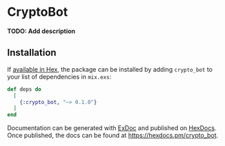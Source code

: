# CryptoBot

**TODO: Add description**

## Installation

If [available in Hex](https://hex.pm/docs/publish), the package can be installed
by adding `crypto_bot` to your list of dependencies in `mix.exs`:

```elixir
def deps do
  [
    {:crypto_bot, "~> 0.1.0"}
  ]
end
```

Documentation can be generated with [ExDoc](https://github.com/elixir-lang/ex_doc)
and published on [HexDocs](https://hexdocs.pm). Once published, the docs can
be found at <https://hexdocs.pm/crypto_bot>.

